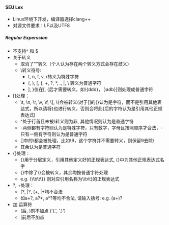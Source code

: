 #### SEU Lex
- Linux环境下开发，编译器选择clang++
- 对源文件要求：LF以及UTF8
##### Regular Experssion
- 不支持^ 和 $
- 关于转义
    - 取消了""转义（个人认为存在两个转义方式会存在歧义）
    - \转义符号: 
        - t, n, f, v, r转义为特殊字符
        - (, ), [, {, +, ?, *, ., |, \ 转义为普通字符
        - ], }仅在[, {后才需要转义，如\\{ddd}， }adb}]则处理成普通字符
- []处理：
    - \t, \n, \r, \v, \f, \\], \\{会被转义(对于[]的{}认为是字符，而不是引用其他表达式，所以请将{也进行转义，否则会将此{后的字符认为是引用其他正规表达式)
    - ^处于行首且未被\转义则为非, 其他情况则认为是普通字符
    - -两侧都有字符则认为是特殊字符，只有数字，字母且按照顺序才合法，-只有一侧有字符则认为是普通字符
    - []中的\都会被处理，比如\9，这个字符并不需要转义，则保留9去除\
    - 其余认为是普通字符
- {}处理：
    - {}用于分层定义，引用其他定义好的正规表达式, {}中为其他正规表达式名字
    - {}中除了\\}会被转义，其余均按普通字符处理
    - e.g. {\\\\b\t\\}} 则对应引用名称为\\\\b\t}的正规表达式
- ?, +处理：
    - (?, |?, (+, |+均不合法
    - 如a+?, a?+, a*?等均不合法, 请输入括号: e.g. (a+)?
- 加.运算符
    - (后, )前不加点 ('(.', '.)')
    - |前后不加点